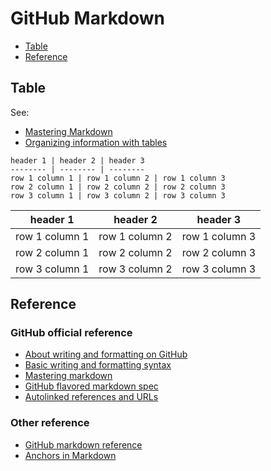 # GitHub Markdown #


* [Table](#table)
* [Reference](#reference)


## Table ##

See:
- [Mastering Markdown](https://guides.github.com/features/mastering-markdown/)
- [Organizing information with tables](https://help.github.com/articles/organizing-information-with-tables/)


```
header 1 | header 2 | header 3
-------- | -------- | --------
row 1 column 1 | row 1 column 2 | row 1 column 3
row 2 column 1 | row 2 column 2 | row 2 column 3
row 3 column 1 | row 3 column 2 | row 3 column 3
```

header 1 | header 2 | header 3
-------- | -------- | --------
row 1 column 1 | row 1 column 2 | row 1 column 3
row 2 column 1 | row 2 column 2 | row 2 column 3
row 3 column 1 | row 3 column 2 | row 3 column 3


## Reference ##

### GitHub official reference ###

- [About writing and formatting on GitHub](https://help.github.com/articles/about-writing-and-formatting-on-github/)
- [Basic writing and formatting syntax](https://help.github.com/articles/basic-writing-and-formatting-syntax/)
- [Mastering markdown](https://guides.github.com/features/mastering-markdown/)
- [GitHub flavored markdown spec](https://github.github.com/gfm/)
- [Autolinked references and URLs](https://help.github.com/articles/autolinked-references-and-urls/)


### Other reference ###

- [GitHub markdown reference](https://github.com/RickCogley/Github-Markdown-Reference)
- [Anchors in Markdown](https://gist.github.com/asabaylus/3071099)


